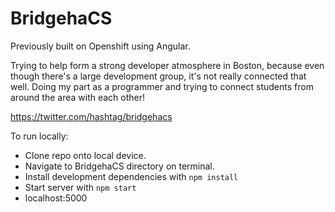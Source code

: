 # BridgehaCS
Previously built on Openshift using Angular.

Trying to help form a strong developer atmosphere in Boston, because even though there's a large development group, it's not really connected that well.  Doing my part as a programmer and trying to connect students from around the area with each other!

https://twitter.com/hashtag/bridgehacs

To run locally:
- Clone repo onto local device.
- Navigate to BridgehaCS directory on terminal.
- Install development dependencies with `npm install`
- Start server with `npm start`
- localhost:5000
